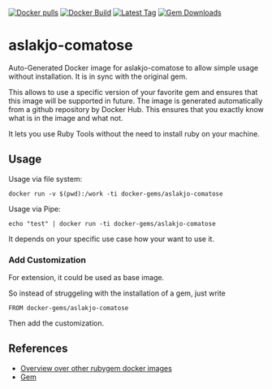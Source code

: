 [![Docker pulls](https://img.shields.io/docker/pulls/rubygem/aslakjo-comatose.svg)](https://hub.docker.com/r/rubygem/aslakjo-comatose/)
[![Docker Build](https://img.shields.io/docker/automated/rubygem/aslakjo-comatose.svg)](https://hub.docker.com/r/rubygem/aslakjo-comatose/)
[![Latest Tag](https://img.shields.io/github/tag/docker-rubygem/aslakjo-comatose.svg)](https://hub.docker.com/r/rubygem/aslakjo-comatose/)
[![Gem Downloads](https://img.shields.io/gem/dt/aslakjo-comatose.svg)](https://rubygems.org/gems/aslakjo-comatose/)
# aslakjo-comatose

Auto-Generated Docker image for aslakjo-comatose to allow simple usage without installation.
It is in sync with the original gem.

This allows to use a specific version of your favorite gem and ensures that this image will be supported in future.
The image is generated automatically from a github repository by Docker Hub.
This ensures that you exactly know what is in the image and what not.

It lets you use Ruby Tools without the need to install ruby on your machine.

## Usage

Usage via file system:

`docker run -v $(pwd):/work -ti docker-gems/aslakjo-comatose`

Usage via Pipe:

`echo "test" | docker run -ti docker-gems/aslakjo-comatose`

It depends on your specific use case how your want to use it.

### Add Customization

For extension, it could be used as base image.

So instead of struggeling with the installation of a gem, just write

`FROM docker-gems/aslakjo-comatose`

Then add the customization.

## References

 - [Overview over other rubygem docker images](https://github.com/thinkbot/docker-rubygem)
 - [Gem](https://rubygems.org/gems/aslakjo-comatose/)
